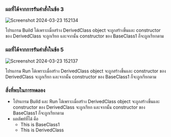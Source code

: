 ### ผลที่ได้จากการรันคำสั่งในข้อ 3

![Screenshot 2024-03-23 152134](https://github.com/KanyakornPuengmon/03376836-OOP-2566-Lab-08/assets/144195697/e1ce511c-7b36-436e-b37b-a8cdec6c1c31)


โปรแกรม Build ได้เพราะเมื่อสร้าง DerivedClass object จะถูกสร้างขึ้นและ constructor ของ DerivedClass จะถูกเรียก และจากนั้น constructor ของ BaseClass1 ก็จะถูกเรียกตาม

### ผลที่ได้จากการรันคำสั่งในข้อ 5

![Screenshot 2024-03-23 152137](https://github.com/KanyakornPuengmon/03376836-OOP-2566-Lab-08/assets/144195697/1abc8b65-f90d-4ce7-bcdc-7a2fbaca9b2d)


โปรแกรม Run ได้เพราะเมื่อสร้าง DerivedClass object จะถูกสร้างขึ้นและ constructor ของ DerivedClass จะถูกเรียก และจากนั้น constructor ของ BaseClass1 ก็จะถูกเรียกตาม

### สิ่งที่พบในการทดลอง
- โปรแกรม Build และ Run ได้เพราะเมื่อสร้าง DerivedClass object จะถูกสร้างขึ้นและ constructor ของ DerivedClass จะถูกเรียก และจากนั้น constructor ของ BaseClass1 ก็จะถูกเรียกตาม
- ผลลัพท์ที่ได้ คือ
  - This is BaseClass1
  - This is DerivedClass


